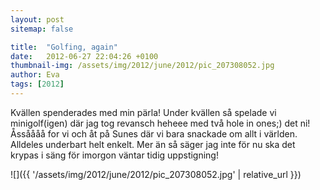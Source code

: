 ```yaml
---
layout: post
sitemap: false

title:  "Golfing, again"
date:   2012-06-27 22:04:26 +0100
thumbnail-img: /assets/img/2012/june/2012/pic_207308052.jpg
author: Eva
tags: [2012]
---
```


Kvällen spenderades med min pärla! Under kvällen så spelade vi minigolf(igen) där jag tog revansch heheee med två hole in ones;) det ni! Åssåååå for vi och åt på Sunes där vi bara snackade om allt i världen. Alldeles underbart helt enkelt. Mer än så säger jag inte för nu ska det krypas i säng för imorgon väntar tidig uppstigning!

![]({{ '/assets/img/2012/june/2012/pic_207308052.jpg'  | relative_url }})

